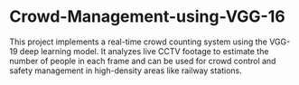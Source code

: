 # Crowd-Management-using-VGG-16
This project implements a real-time crowd counting system using the VGG-19 deep learning model. It analyzes live CCTV footage to estimate the number of people in each frame and can be used for crowd control and safety management in high-density areas like railway stations.
